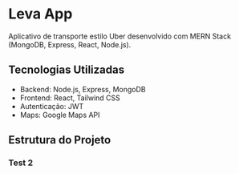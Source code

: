 # Leva App

Aplicativo de transporte estilo Uber desenvolvido com MERN Stack (MongoDB, Express, React, Node.js).

## Tecnologias Utilizadas

- Backend: Node.js, Express, MongoDB
- Frontend: React, Tailwind CSS
- Autenticação: JWT
- Maps: Google Maps API

## Estrutura do Projeto

### Test 2
